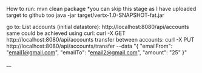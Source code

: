 How to run:
mvn clean package
*you can skip this stage as I have uploaded target to github too
java -jar target/vertx-1.0-SNAPSHOT-fat.jar

go to:
List accounts (initial datastore):
http://localhost:8080/api/accounts
same could be achieved using curl:
curl -X GET http://localhost:8080/api/accounts
transfer between accounts:
curl -X PUT http://localhost:8080/api/accounts/transfer --data "{ \"emailFrom\": \"email1@gmail.com\", \"emailTo\": \"email2@gmail.com\", \"amount\": \"25\"  }"


__